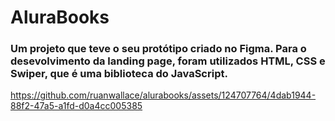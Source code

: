 # AluraBooks

### Um projeto que teve o seu protótipo criado no Figma. Para o desevolvimento da landing page, foram utilizados HTML, CSS e Swiper, que é uma biblioteca do JavaScript.

https://github.com/ruanwallace/alurabooks/assets/124707764/4dab1944-88f2-47a5-a1fd-d0a4cc005385

